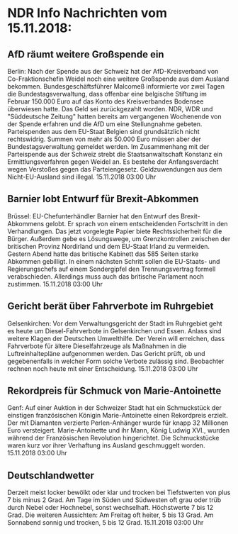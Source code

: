 # NDR Info Nachrichten vom 15.11.2018:


## AfD räumt weitere Großspende ein
Berlin: Nach der Spende aus der Schweiz hat der AfD-Kreisverband von Co-Fraktionschefin Weidel noch eine weitere Großspende aus dem Ausland bekommen. Bundesgeschäftsführer Malcomeß informierte vor zwei Tagen die Bundestagsverwaltung, dass offenbar eine belgische Stiftung im Februar 150.000 Euro auf das Konto des Kreisverbandes Bodensee überwiesen hatte. Das Geld sei zurückgezahlt worden. NDR, WDR und "Süddeutsche Zeitung" hatten bereits am vergangenen Wochenende von der Spende erfahren und die AfD um eine Stellungnahme gebeten. Parteispenden aus dem EU-Staat Belgien sind grundsätzlich nicht rechtswidrig. Summen von mehr als 50.000 Euro müssen aber der Bundestagsverwaltung gemeldet werden. Im Zusammenhang mit der Parteispende aus der Schweiz strebt die Staatsanwaltschaft Konstanz ein Ermittlungsverfahren gegen Weidel an. Es bestehe der Anfangsverdacht wegen Verstoßes gegen das Parteiengesetz. Geldzuwendungen aus dem Nicht-EU-Ausland sind illegal. 15.11.2018 03:00 Uhr 

## Barnier lobt Entwurf für Brexit-Abkommen
Brüssel: EU-Chefunterhändler Barnier hat den Entwurf des Brexit-Abkommens gelobt. Er sprach von einem entscheidenden Fortschritt in den Verhandlungen. Das jetzt vorgelegte Papier biete Rechtssicherheit für die Bürger. Außerdem gebe es Lösungswege, um Grenzkontrollen zwischen der britischen Provinz Nordirland und dem EU-Staat Irland zu vermeiden. Gestern Abend hatte das britische Kabinett das 585 Seiten starke Abkommen gebilligt. In einem nächsten Schritt sollen die EU-Staats- und Regierungschefs auf einem Sondergipfel den Trennungsvertrag formell verabschieden. Allerdings muss auch das britische Parlament noch zustimmen. 15.11.2018 03:00 Uhr 

## Gericht berät über Fahrverbote im Ruhrgebiet
Gelsenkirchen: Vor dem Verwaltungsgericht der Stadt im Ruhrgebiet geht es heute um Diesel-Fahrverbote in Gelsenkirchen und Essen. Anlass sind weitere Klagen der Deutschen Umwelthilfe. Der Verein will erreichen, dass Fahrverbote für ältere Dieselfahrzeuge als Maßnahmen in die Luftreinhaltepläne aufgenommen werden. Das Gericht prüft, ob und gegebenenfalls in welcher Form solche Verbote zulässig sind. Beobachter rechnen noch heute mit einer Entscheidung. 15.11.2018 03:00 Uhr 

## Rekordpreis für Schmuck von Marie-Antoinette
Genf: Auf einer Auktion in der Schweizer Stadt hat ein Schmuckstück der einstigen französischen Königin Marie-Antoinette einen Rekordpreis erzielt. Der mit Diamanten verzierte Perlen-Anhänger wurde für knapp 32 Millionen Euro versteigert. Marie-Antoinette und ihr Mann, König Ludwig XVI., wurden während der Französischen Revolution hingerichtet. Die Schmuckstücke waren kurz vor ihrer Verhaftung ins Ausland geschmuggelt worden. 15.11.2018 03:00 Uhr 

## Deutschlandwetter
Derzeit meist locker bewölkt oder klar und trocken bei Tiefstwerten von plus 7 bis minus 2 Grad. Am Tage im Süden und Südwesten oft grau oder trüb durch Nebel oder Hochnebel, sonst wechselhaft. Höchstwerte 7 bis 12 Grad. Die weiteren Aussichten: Am Freitag oft heiter, 5 bis 13 Grad. Am Sonnabend sonnig und trocken, 5 bis 12 Grad. 15.11.2018 03:00 Uhr 
